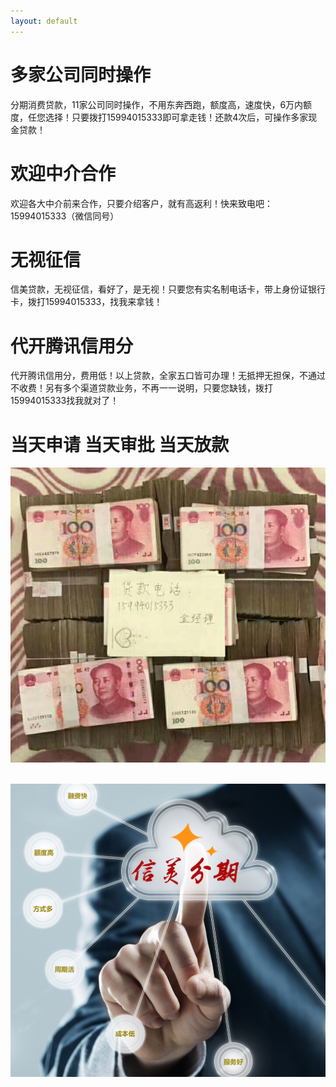 ```yaml
---
layout: default
---
```


# [](#header-1)多家公司同时操作

分期消费贷款，11家公司同时操作，不用东奔西跑，额度高，速度快，6万内额度，任您选择！只要拨打15994015333即可拿走钱！还款4次后，可操作多家现金贷款！

# [](#header-1)欢迎中介合作

欢迎各大中介前来合作，只要介绍客户，就有高返利！快来致电吧：15994015333（微信同号）

# [](#header-1)无视征信

信美贷款，无视征信，看好了，是无视！只要您有实名制电话卡，带上身份证银行卡，拨打15994015333，找我来拿钱！

# [](#header-1)代开腾讯信用分

代开腾讯信用分，费用低！以上贷款，全家五口皆可办理！无抵押无担保，不通过不收费！另有多个渠道贷款业务，不再一一说明，只要您缺钱，拨打15994015333找我就对了！

# [](#header-2)当天申请    当天审批    当天放款


<p align="center">
  <img width="600"  src="https://github.com/Yifan-Luo/xinmei/raw/master/743245639.jpg">
</p>

<p align="center">
  <img width="600" src="https://github.com/Yifan-Luo/xinmei/raw/master/xinmei.jpg">
</p>
